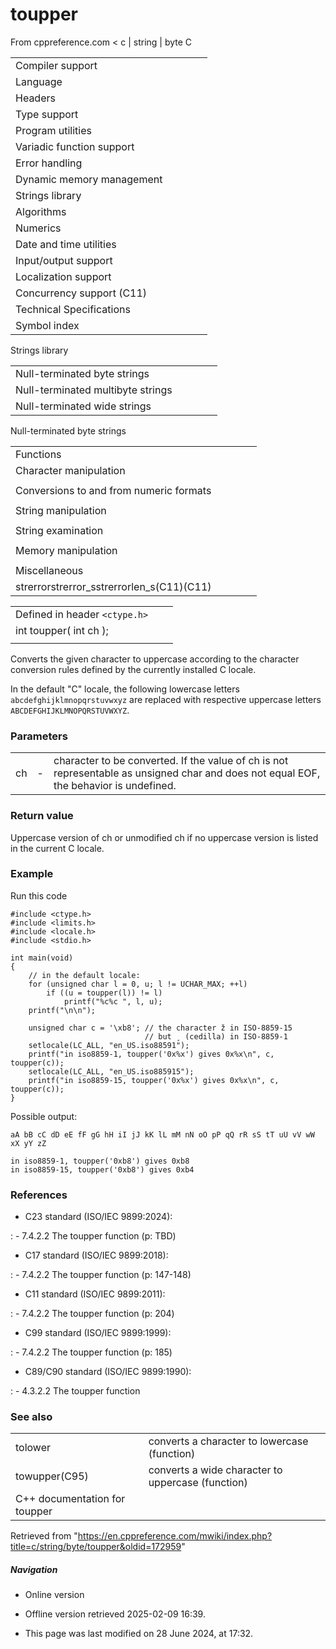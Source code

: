 # toupper

From cppreference.com
< c‎ | string‎ | byte
 C

|  |  |  |  |  |
| --- | --- | --- | --- | --- |
| Compiler support | | | | |
| Language | | | | |
| Headers | | | | |
| Type support | | | | |
| Program utilities | | | | |
| Variadic function support | | | | |
| Error handling | | | | |
| Dynamic memory management | | | | |
| Strings library | | | | |
| Algorithms | | | | |
| Numerics | | | | |
| Date and time utilities | | | | |
| Input/output support | | | | |
| Localization support | | | | |
| Concurrency support (C11) | | | | |
| Technical Specifications | | | | |
| Symbol index | | | | |

 Strings library

|  |  |  |  |  |
| --- | --- | --- | --- | --- |
| Null-terminated byte strings | | | | |
| Null-terminated multibyte strings | | | | |
| Null-terminated wide strings | | | | |

 Null-terminated byte strings

|  |  |  |  |  |
| --- | --- | --- | --- | --- |
| Functions | | | | |
| Character manipulation | | | | |
| |  |  |  |  |  | | --- | --- | --- | --- | --- | | isalnum | | | | | | isalpha | | | | | | islower | | | | | | isupper | | | | | | isdigit | | | | | | isxdigit | | | | | | isblank(C99) | | | | | | |  |  |  |  |  | | --- | --- | --- | --- | --- | | iscntrl | | | | | | isgraph | | | | | | isspace | | | | | | isprint | | | | | | ispunct | | | | | | tolower | | | | | | ****toupper**** | | | | | |
| Conversions to and from numeric formats | | | | |
| |  |  |  |  |  | | --- | --- | --- | --- | --- | | atoiatolatoll(C99) | | | | | | atof | | | | | | strtolstrtoll(C99) | | | | | | strtoulstrtoull(C99) | | | | | | |  |  |  |  |  | | --- | --- | --- | --- | --- | | strtoimaxstrtoumax(C99)(C99) | | | | | | strtofstrtodstrtold(C99)(C99) | | | | | | strfromfstrfromdstrfroml(C23)(C23)(C23) | | | | | |
| String manipulation | | | | |
| |  |  |  |  |  | | --- | --- | --- | --- | --- | | strcpystrcpy_s(C11) | | | | | | strncpystrncpy_s(C11) | | | | | | strcatstrcat_s(C11) | | | | | | |  |  |  |  |  | | --- | --- | --- | --- | --- | | strncatstrncat_s(C11) | | | | | | strxfrm | | | | | | strdup(C23) | | | | | | strndup(C23) | | | | | |  | | | | | |
| String examination | | | | |
| |  |  |  |  |  | | --- | --- | --- | --- | --- | | strlenstrnlen_s(C11) | | | | | | strcmp | | | | | | strncmp | | | | | | strcoll | | | | | | strchr | | | | | | strrchr | | | | | | |  |  |  |  |  | | --- | --- | --- | --- | --- | | strspn | | | | | | strcspn | | | | | | strpbrk | | | | | | strstr | | | | | | strtokstrtok_s(C11) | | | | | |  | | | | | |
| Memory manipulation | | | | |
| |  |  |  |  |  | | --- | --- | --- | --- | --- | | memchr | | | | | | memcmp | | | | | | memsetmemset_explicitmemset_s(C23)(C11) | | | | | | |  |  |  |  |  | | --- | --- | --- | --- | --- | | memcpymemcpy_s(C11) | | | | | | memmovememmove_s(C11) | | | | | | memccpy(C23) | | | | | |
| Miscellaneous | | | | |
| strerrorstrerror_sstrerrorlen_s(C11)(C11) | | | | |

|  |  |  |
| --- | --- | --- |
| Defined in header `<ctype.h>` |  |  |
| int toupper( int ch ); |  |  |
|  |  |  |

Converts the given character to uppercase according to the character conversion rules defined by the currently installed C locale.

In the default "C" locale, the following lowercase letters `abcdefghijklmnopqrstuvwxyz` are replaced with respective uppercase letters `ABCDEFGHIJKLMNOPQRSTUVWXYZ`.

### Parameters

|  |  |  |
| --- | --- | --- |
| ch | - | character to be converted. If the value of ch is not representable as unsigned char and does not equal EOF, the behavior is undefined. |

### Return value

Uppercase version of ch or unmodified ch if no uppercase version is listed in the current C locale.

### Example

Run this code

```
#include <ctype.h>
#include <limits.h>
#include <locale.h>
#include <stdio.h>
 
int main(void)
{
    // in the default locale:
    for (unsigned char l = 0, u; l != UCHAR_MAX; ++l)
        if ((u = toupper(l)) != l)
            printf("%c%c ", l, u);
    printf("\n\n");
 
    unsigned char c = '\xb8'; // the character ž in ISO-8859-15
                              // but ¸ (cedilla) in ISO-8859-1
    setlocale(LC_ALL, "en_US.iso88591");
    printf("in iso8859-1, toupper('0x%x') gives 0x%x\n", c, toupper(c));
    setlocale(LC_ALL, "en_US.iso885915");
    printf("in iso8859-15, toupper('0x%x') gives 0x%x\n", c, toupper(c));
}

```

Possible output:

```
aA bB cC dD eE fF gG hH iI jJ kK lL mM nN oO pP qQ rR sS tT uU vV wW xX yY zZ
 
in iso8859-1, toupper('0xb8') gives 0xb8
in iso8859-15, toupper('0xb8') gives 0xb4

```

### References

- C23 standard (ISO/IEC 9899:2024):

:   - 7.4.2.2 The toupper function (p: TBD)

- C17 standard (ISO/IEC 9899:2018):

:   - 7.4.2.2 The toupper function (p: 147-148)

- C11 standard (ISO/IEC 9899:2011):

:   - 7.4.2.2 The toupper function (p: 204)

- C99 standard (ISO/IEC 9899:1999):

:   - 7.4.2.2 The toupper function (p: 185)

- C89/C90 standard (ISO/IEC 9899:1990):

:   - 4.3.2.2 The toupper function

### See also

|  |  |
| --- | --- |
| tolower | converts a character to lowercase   (function) |
| towupper(C95) | converts a wide character to uppercase   (function) |
| C++ documentation for toupper | |

Retrieved from "<https://en.cppreference.com/mwiki/index.php?title=c/string/byte/toupper&oldid=172959>"

##### Navigation

- Online version
- Offline version retrieved 2025-02-09 16:39.

- This page was last modified on 28 June 2024, at 17:32.